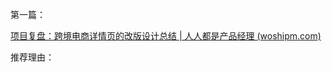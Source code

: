 第一篇：

[项目复盘：跨境电商详情页的改版设计总结 | 人人都是产品经理 (woshipm.com)](https://www.woshipm.com/pd/5677542.html)

推荐理由：

